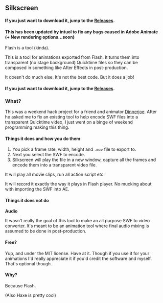 ## Silkscreen
#### If you just want to download it, jump to the [Releases](https://github.com/AaronShea/Silkscreen/releases).

#### This has been updated by intuol to fix any bugs caused in Adobe Animate (+ New rendering options...soon)

Flash is a tool (kinda).

This is a tool for animations exported from Flash. It turns them into transparent (no stage background) Quicktime files so they can be composed in something like After Effects in post-production.

It doesn't do much else. It's not the best code. But it does a job!

#### If you just want to download it, jump to the [Releases](https://github.com/AaronShea/Silkscreen/releases).

### What?

This was a weekend hack project for a friend and animator [Dinnerjoe](https://www.youtube.com/user/Dinnerjoe). After he asked me to fix an existing tool to help encode SWF files into a transparent Quicktime video, I just went on a binge of weekend programming making this thing.

#### Things it does and how you do them

1. You pick a frame rate, width, height and `.mov` file to export to.
2. Next you select the SWF to encode.
3. Silkscreen will play the file in a new window, capture all the frames and encode them into a transparent video file.

It will play all movie clips, run all action script etc.

It will record it exactly the way it plays in Flash player. No mucking about with importing the SWF into AE.

#### Things it does not do

**Audio**

It wasn't really the goal of this tool to make an all purpose SWF to video converter. It's meant to be an animation tool where final audio mixing is assumed to be done in post-production.

#### Free?

Yup, and under the MIT license. Have at it. Though if you use it for your animations I'd really appreciate it if you'd credit the software and myself. That's optional though.

#### Why?

Because Flash.

(Also Haxe is pretty cool)
